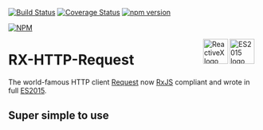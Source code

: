 [![Build Status](https://travis-ci.org/njl07/rx-http-request.svg?branch=master)](https://travis-ci.org/njl07/rx-http-request)
[![Coverage Status](https://coveralls.io/repos/github/njl07/rx-http-request/badge.svg?branch=master)](https://coveralls.io/github/njl07/rx-http-request?branch=master)
[![npm version](https://badge.fury.io/js/rx-http-request.png)](http://badge.fury.io/js/rx-http-request)

[![NPM](https://nodei.co/npm/rx-http-request.png?downloads=true&downloadRank=true&stars=true)](https://nodei.co/npm/rx-http-request/)

<a href="https://babeljs.io/docs/learn-es2015/">
    <img src="http://image.slidesharecdn.com/4-es6metbabel-150513100342-lva1-app6891/95/es6-with-babeljs-1-638.jpg"
         align="right" valign="bottom" alt="ES2015 logo" width="50" height="50" style="margin-right:10px" />
</a>
<a href="https://github.com/Reactive-Extensions/RxJS">
    <img src="http://reactivex.io/assets/Rx_Logo_S.png"
         align="right" valign="bottom" alt="ReactiveX logo" width="50" height="50"/>
</a>

# RX-HTTP-Request

The world-famous HTTP client [Request](https://github.com/request/request) now [RxJS](https://github.com/Reactive-Extensions/RxJS) compliant and wrote in full [ES2015](https://babeljs.io/docs/learn-es2015/).

## Super simple to use